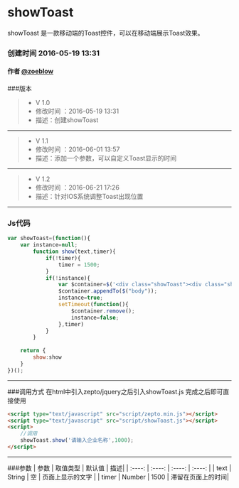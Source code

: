 # showToast
showToast 是一款移动端的Toast控件，可以在移动端展示Toast效果。

### 创建时间 2016-05-19 13:31
#### 作者 [@zoeblow](http://fuyuan.me)
###版本
> * V 1.0
> * 修改时间 ：2016-05-19 13:31
> * 描述：创建showToast
 
 ------

> * V 1.1
> * 修改时间 ：2016-06-01 13:57
> * 描述：添加一个参数，可以自定义Toast显示的时间 

------

> * V 1.2
> * 修改时间 ：2016-06-21 17:26
> * 描述：针对IOS系统调整Toast出现位置 

-----
### Js代码
```JavaScript
var showToast=(function(){
    var instance=null;
        function show(text,timer){
            if(!timer){
                timer = 1500;
            }
            if(!instance){
                var $container=$('<div class="showToast"><div class="showToastInner"><div class="showToastTips fieldTipBounceIn"><div class="showToastCon">'+text+'</div></div></div></div>');
                $container.appendTo($("body"));
                instance=true;
                setTimeout(function(){
                    $container.remove();
                    instance=false;
                },timer)
            }
        }
   
    return {
        show:show
    }
})();
```
-----
###调用方式
在html中引入zepto/jquery之后引入showToast.js
完成之后即可直接使用
```html
<script type="text/javascript" src="script/zepto.min.js"></script>
<script type="text/javascript" src="script/showToast.js"></script>
<script>
    //调用
    showToast.show('请输入企业名称',1000);
</script>
```
-----
###参数
| 参数    | 取值类型   |  默认值  | 描述|
| :----:  | :----:  | :----:  | :----:  |
| text    | String |   空     | 页面上显示的文字  |
| timer    | Number |   1500 |   滞留在页面上的时间|